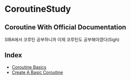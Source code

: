 # CoroutineStudy
## Coroutine With Official Documentation
SIBA에서 코루틴 공부하니까 이제 코루틴도 공부해야겠다(Sigh)

## Index
- [Coroutine Basics](https://github.com/l2hyunwoo/CoroutineStudy/blob/main/Coroutine%20Basics)
- [Create A Basic Coroutine](https://github.com/l2hyunwoo/CoroutineStudy/blob/main/Create%20a%20basic%20coroutine.md)
